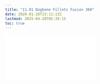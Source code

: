 ```yaml
---
title: "11.01 Dogbone Fillets Fusion 360"
date: 2020-01-26T23:11:13Z
lastmod: 2025-04-28T05:39:15
toc: true
---
```


![Link to included file content](../../../../digital-fabrication/cnc/cnc-fillets-fusion-360.md)
